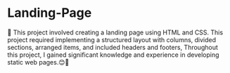 # Landing-Page
🚀 This  project involved creating a landing page using HTML and CSS. This project required implementing a structured layout with columns, divided sections, arranged items, and included headers and footers, Throughout this project, I gained significant knowledge and experience in developing static web pages.😊🚀 
